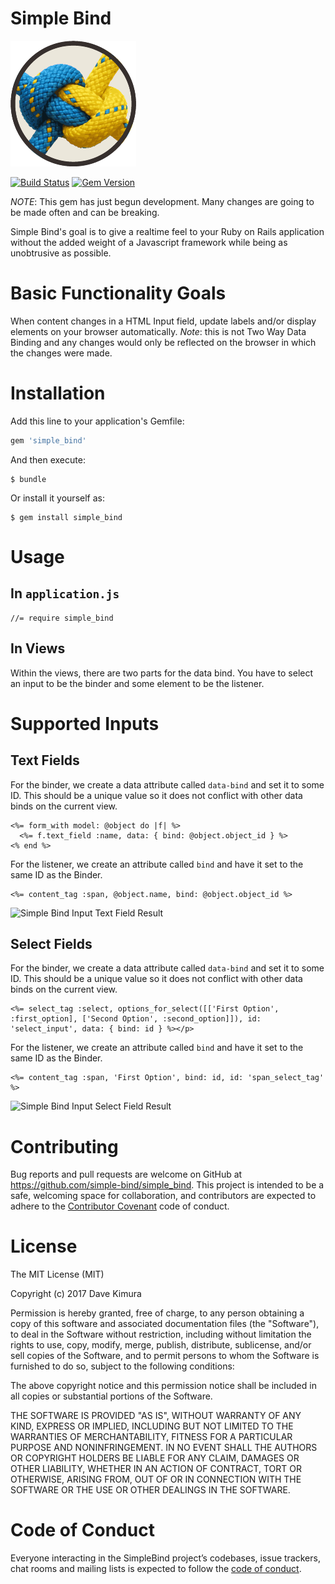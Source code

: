 # Simple Bind

![Simple Bind](images/profile.png)

[![Build Status](https://travis-ci.org/simple-bind/simple_bind.svg?branch=master)](https://travis-ci.org/simple-bind/simple_bind)
[![Gem Version](https://badge.fury.io/rb/simple_bind.svg)](https://badge.fury.io/rb/simple_bind)

*NOTE*: This gem has just begun development. Many changes are going to be made often and can be breaking.

Simple Bind's goal is to give a realtime feel to your Ruby on Rails application without the added weight of a Javascript framework while being as unobtrusive as possible.

# Basic Functionality Goals

When content changes in a HTML Input field, update labels and/or display elements on your browser automatically. *Note*: this is not Two Way Data Binding and any changes would only be reflected on the browser in which the changes were made.

# Installation

Add this line to your application's Gemfile:

```ruby
gem 'simple_bind'
```

And then execute:

    $ bundle

Or install it yourself as:

    $ gem install simple_bind

# Usage

## In `application.js`

    //= require simple_bind

## In Views

Within the views, there are two parts for the data bind. You have to select an input to be the binder and some element to be the listener.

# Supported Inputs

## Text Fields

For the binder, we create a data attribute called `data-bind` and set it to some ID. This should be a unique value so it does not conflict with other data binds on the current view.

    <%= form_with model: @object do |f| %>
      <%= f.text_field :name, data: { bind: @object.object_id } %>
    <% end %>

For the listener, we create an attribute called `bind` and have it set to the same ID as the Binder.

    <%= content_tag :span, @object.name, bind: @object.object_id %>

![Simple Bind Input Text Field Result](https://github.com/simple-bind/simple_bind/raw/master/images/input_text_field_result.gif)

## Select Fields

For the binder, we create a data attribute called `data-bind` and set it to some ID. This should be a unique value so it does not conflict with other data binds on the current view.

    <%= select_tag :select, options_for_select([['First Option', :first_option], ['Second Option', :second_option]]), id: 'select_input', data: { bind: id } %></p>

For the listener, we create an attribute called `bind` and have it set to the same ID as the Binder.

    <%= content_tag :span, 'First Option', bind: id, id: 'span_select_tag' %>

![Simple Bind Input Select Field Result](https://github.com/simple-bind/simple_bind/raw/master/images/input_select_field_result.gif)

# Contributing

Bug reports and pull requests are welcome on GitHub at https://github.com/simple-bind/simple_bind. This project is intended to be a safe, welcoming space for collaboration, and contributors are expected to adhere to the [Contributor Covenant](http://contributor-covenant.org) code of conduct.

# License

The MIT License (MIT)

Copyright (c) 2017 Dave Kimura

Permission is hereby granted, free of charge, to any person obtaining a copy
of this software and associated documentation files (the "Software"), to deal
in the Software without restriction, including without limitation the rights
to use, copy, modify, merge, publish, distribute, sublicense, and/or sell
copies of the Software, and to permit persons to whom the Software is
furnished to do so, subject to the following conditions:

The above copyright notice and this permission notice shall be included in
all copies or substantial portions of the Software.

THE SOFTWARE IS PROVIDED "AS IS", WITHOUT WARRANTY OF ANY KIND, EXPRESS OR
IMPLIED, INCLUDING BUT NOT LIMITED TO THE WARRANTIES OF MERCHANTABILITY,
FITNESS FOR A PARTICULAR PURPOSE AND NONINFRINGEMENT. IN NO EVENT SHALL THE
AUTHORS OR COPYRIGHT HOLDERS BE LIABLE FOR ANY CLAIM, DAMAGES OR OTHER
LIABILITY, WHETHER IN AN ACTION OF CONTRACT, TORT OR OTHERWISE, ARISING FROM,
OUT OF OR IN CONNECTION WITH THE SOFTWARE OR THE USE OR OTHER DEALINGS IN
THE SOFTWARE.


# Code of Conduct

Everyone interacting in the SimpleBind project’s codebases, issue trackers, chat rooms and mailing lists is expected to follow the [code of conduct](https://github.com/simple-bind/simple_bind/blob/master/CODE_OF_CONDUCT.md).
